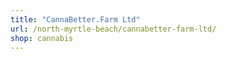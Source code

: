 ```yaml
---
title: "CannaBetter.Farm Ltd"
url: /north-myrtle-beach/cannabetter-farm-ltd/
shop: cannabis
---
```


